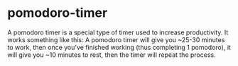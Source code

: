 # pomodoro-timer
A pomodoro timer is a special type of timer used to increase productivity. It works something like this:  A pomodoro timer will give you ~25-30 minutes to work, then once you've finished working (thus completing 1 pomodoro), it will give you ~10 minutes to rest, then the timer will repeat the process.
